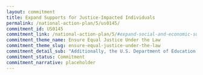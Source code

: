 ```yaml
---
layout: commitment
title: Expand Supports for Justice-Impacted Individuals
permalink: /national-action-plan/5/us0145/
commitment_id: US0145
commitment_link: /national-action-plan/5/#expand-social-and-economic-supports-for-justice-impacted-individuals
commitment_theme_name: Ensure Equal Justice Under the Law
commitment_theme_slug: ensure-equal-justice-under-the-law
commitment_detail_sub: "Additionally, the U.S. Department of Education expanded the Second Chance Pell program — which provides Pell Grants to incarcerated students — to 73 more schools that will educate thousands more students, and is partnering with the U.S. Department of Justice to prepare for the full reinstatement of Pell Grant eligibility within correctional facilities in June 2023. The Small Business Administration (SBA) expanded access to SBA loan programs to people with non-financial related crimes. Further, the Administration has invested hundreds of millions of dollars in registered apprenticeships and other job training programs through the U.S. Department of Labor that train people for high-quality, in-demand jobs. The U.S. Department of Housing and Urban Development is also comprehensively reviewing its existing regulations and guidance to identify how the agency’s housing programs can increase inclusivity for people with arrest and conviction records. And the Administration is accounting for the digital economy by ensuring that incarcerated and formerly incarcerated persons are included in programs to expand high-speed internet access, technology, and digital education and access programs to close the digital divide. The Federal Government commits to continue this work to ensure that reentering citizens have the supports and resources necessary for successful participation in social, economic, and civic life."
commitment_status: Commitment
commitment_narrative: placeholder
---
```


